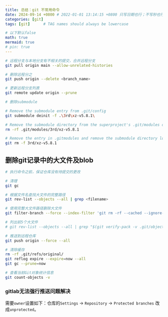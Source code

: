 ```yaml
---
title: 总结：git 不常用命令
date: 2024-09-14 +0800 # 2022-01-01 13:14:15 +0800 只写日期也行；不写秒也行；这样也行 2022-03-09T00:55:42+08:00
categories: [git]
tags: [git]      # TAG names should always be lowercase

# 以下默认false
math: true
mermaid: true
# pin: true
---
```


```bash
# 远程分支与本地分支有不相关的提交，合并远程分支
git pull origin main --allow-unrelated-histories
```

```bash
# 删除远程分之
git push origin --delete <branch_name>
```

```bash
# 更新远程分支列表
git remote update origin --prune
```

```bash
# 删除submodule

# Remove the submodule entry from .git/config
git submodule deinit -f .\3rd\xz-v5.8.1\

# Remove the submodule directory from the superproject's .git/modules directory
rm -rf .git/modules/3rd/xz-v5.8.1

# Remove the entry in .gitmodules and remove the submodule directory located at path/to/submodule
git rm -f 3rd/xz-v5.8.1
```

## 删除git记录中的大文件及blob ##

```bash
# 执行命令之前，保证仓库没有待提交的更改

# 清理
git gc

# 根据文件名查找大文件的完整路径
git rev-list --objects --all | grep <filename>

# 使用完整大文件路径删除大文件
git filter-branch --force --index-filter 'git rm -rf --cached --ignore-unmatch <full_path_filename>' --prune-empty --tag-name-filter cat -- --all

# 列出前5个大文件
# git rev-list --objects --all | grep "$(git verify-pack -v .git/objects/pack/*.idx | sort -k 3 -n | tail -5 | awk '{print$1}')"

# 推送到远程仓库
git push origin --force --all

# 清除缓存
rm -rf .git/refs/original/
git reflog expire --expire=now --all
git gc --prune=now

# 查看当前Git对象统计信息
git count-objects -v
```

### gitlab无法强行推送问题解决 ###

需要`owner`设置如下：仓库的`Settings` -> `Repository` -> `Protected branches` 改成`unprotected`。
